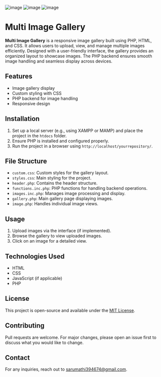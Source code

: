 ![image](https://github.com/user-attachments/assets/1bf2e4b8-046f-43fa-ab10-2b8b5601c872)
![image](https://github.com/user-attachments/assets/3ad1ab9f-67f7-460a-b00e-58ea5b1fc7e0)
![image](https://github.com/user-attachments/assets/c13aae07-f7b5-4c03-8990-3734d3aa93c1)
<h1>Multi Image Gallery</h1>
    <p><strong>Multi Image Gallery</strong> is a responsive image gallery built using PHP, HTML, and CSS. It allows users to upload, view, and manage multiple images efficiently. Designed with a user-friendly interface, the gallery provides an organized layout to showcase images. The PHP backend ensures smooth image handling and seamless display across devices.</p>

<h2>Features</h2>

<ul>
        <li>Image gallery display</li>
        <li>Custom styling with CSS</li>
        <li>PHP backend for image handling</li>
        <li>Responsive design</li>
    </ul>

<h2>Installation</h2>

<ol>
        <li>Set up a local server (e.g., using XAMPP or MAMP) and place the project in the <code>htdocs</code> folder.</li>
        <li>Ensure PHP is installed and configured properly.</li>
        <li>Run the project in a browser using <code>http://localhost/yourrepository/</code>.</li>
    </ol>

<h2>File Structure</h2>
    <ul>
        <li><code>custom.css</code>: Custom styles for the gallery layout.</li>
        <li><code>styles.css</code>: Main styling for the project.</li>
        <li><code>header.php</code>: Contains the header structure.</li>
        <li><code>functions.inc.php</code>: PHP functions for handling backend operations.</li>
        <li><code>images.inc.php</code>: Manages image processing and display.</li>
        <li><code>gallery.php</code>: Main gallery page displaying images.</li>
        <li><code>image.php</code>: Handles individual image views.</li>
    </ul>
    
<h2>Usage</h2>
<ol>
  <li>Upload images via the interface (if implemented).</li>
  <li>Browse the gallery to view uploaded images.</li>
  <li>Click on an image for a detailed view.</li>

</ol>
<h2>Technologies Used</h2>
    <ul>
        <li>HTML</li>
        <li>CSS</li>
        <li>JavaScript (if applicable)</li>
        <li>PHP</li>
    </ul>

<h2>License</h2>
    <p>This project is open-source and available under the <a href="LICENSE">MIT License</a>.</p>

<h2>Contributing</h2>
    <p>Pull requests are welcome. For major changes, please open an issue first to discuss what you would like to change.</p>

<h2>Contact</h2>
    <p>For any inquiries, reach out to <a href="mailto:sarumathi394674@gmail.com">sarumathi394674@gmail.com</a>.</p>

